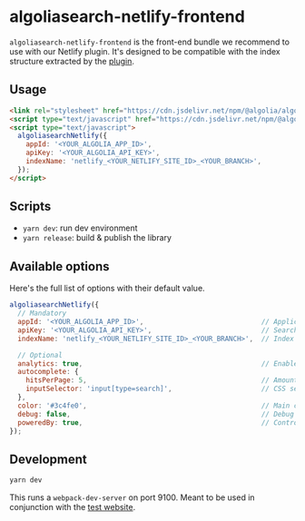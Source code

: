 # algoliasearch-netlify-frontend

`algoliasearch-netlify-frontend` is the front-end bundle we recommend to use with our Netlify plugin.
It's designed to be compatible with the index structure extracted by the [plugin](../plugin).

## Usage

```html
<link rel="stylesheet" href="https://cdn.jsdelivr.net/npm/@algolia/algoliasearch-netlify-frontend@0/dist/algoliasearchNetlify.css" />
<script type="text/javascript" href="https://cdn.jsdelivr.net/npm/@algolia/algoliasearch-netlify-frontend@0/dist/algoliasearchNetlify.js"></script>
<script type="text/javascript">
  algoliasearchNetlify({
    appId: '<YOUR_ALGOLIA_APP_ID>',
    apiKey: '<YOUR_ALGOLIA_API_KEY>',
    indexName: 'netlify_<YOUR_NETLIFY_SITE_ID>_<YOUR_BRANCH>',
  });
</script>
```

## Scripts

- `yarn dev`: run dev environment
- `yarn release`: build & publish the library

## Available options

Here's the full list of options with their default value.

```js
algoliasearchNetlify({
  // Mandatory
  appId: '<YOUR_ALGOLIA_APP_ID>',                             // Application ID (Can be found in https://www.algolia.com/api-keys)
  apiKey: '<YOUR_ALGOLIA_API_KEY>',                           // Search api key (Can be found in https://www.algolia.com/api-keys)
  indexName: 'netlify_<YOUR_NETLIFY_SITE_ID>_<YOUR_BRANCH>',  // Index name (Can be found in https://www.algolia.com/indexes)

  // Optional
  analytics: true,                                            // Enable search analytics
  autocomplete: {
    hitsPerPage: 5,                                           // Amount of results to display
    inputSelector: 'input[type=search]',                      // CSS selector of your search input(s)
  },
  color: '#3c4fe0',                                           // Main color
  debug: false,                                               // Debug mode (keeps the autocomplete open)
  poweredBy: true,                                            // Controls displaying the logo (mandatory with our FREE plan)
});
```

## Development

```sh
yarn dev
```

This runs a `webpack-dev-server` on port 9100.
Meant to be used in conjunction with the [test website](../public/).
